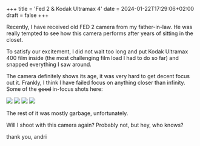 +++
title = 'Fed 2 & Kodak Ultramax 4'
date = 2024-01-22T17:29:06+02:00
draft = false
+++

Recently, I have received old FED 2 camera from my father-in-law. He was really tempted to see how this camera performs after years of sitting in the closet. 

To satisfy our excitement, I did not wait too long and put Kodak Ultramax 400 film inside (the most challenging film load I had to do so far) and snapped everything I saw around. 

The camera definitely shows its age, it was very hard to get decent focus out it. Frankly, I think I have failed focus on anything closer than infinity. Some of the ~~good~~ in-focus shots here:

![](/photos/2024/January/fed-2-kodak-ultramax-400/R1-00417-0032.JPG)
![](/photos/2024/January/fed-2-kodak-ultramax-400/R1-00417-0035.JPG)
![](/photos/2024/January/fed-2-kodak-ultramax-400/R1-00417-0029.JPG)
![](/photos/2024/January/fed-2-kodak-ultramax-400/R1-00417-0007.JPG)

The rest of it was mostly garbage, unfortunately.

Will I shoot with this camera again? Probably not, but hey, who knows? 

thank you, andri

